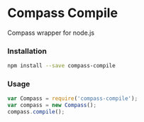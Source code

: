 # Compass Compile

Compass wrapper for node.js

### Installation

```bash
npm install --save compass-compile
```

### Usage

```javascript
var Compass = require('compass-compile');
var compass = new Compass();
compass.compile();
```
